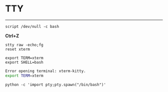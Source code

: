 # TTY

***

```shell
script /dev/null -c bash
```

**Ctrl+Z**

```shell
stty raw -echo;fg
reset xterm
```

```shell
export TERM=xterm
export SHELL=bash
```

```bash
Error opening terminal: xterm-kitty.
export TERM=xterm
```

```shell
python -c 'import pty;pty.spawn("/bin/bash")'
```
